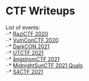 # CTF Writeups  

List of events:  
⋅⋅* [RaziCTF 2020](https://github.com/aahsani/CTFWriteups/tree/master/RaziCTF2020)  
⋅⋅* [VulnConCTF 2020](https://github.com/aahsani/CTFWriteups/tree/master/VulnConCTF2020)  
⋅⋅* [DarkCON 2021](https://github.com/aahsani/CTFWriteups/tree/master/DarkCON2021)  
⋅⋅* [UTCTF 2021](https://github.com/aahsani/CTFWriteups/tree/master/UTCTF2021)  
⋅⋅* [ångstromCTF 2021](https://github.com/aahsani/CTFWriteups/tree/master/%C3%A5ngstromCTF2021)  
⋅⋅* [MidnightSunCTF 2021 Quals](https://github.com/aahsani/CTFWriteups/tree/master/MidnightSunCTF2021Quals/Labyrevnt)  
⋅⋅* [S4CTF 2021](https://github.com/aahsani/CTFWriteups/tree/master/S4CTF2021)  